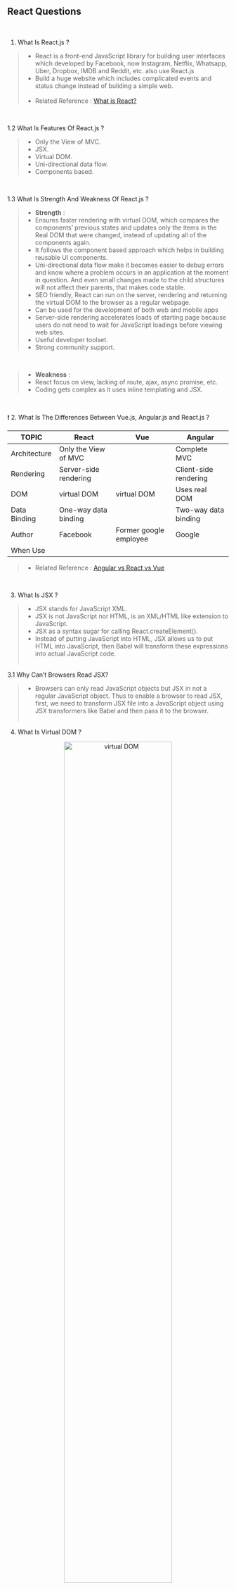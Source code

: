 ## React Questions
<br/>

1. What Is React.js ?
> - React is a front-end JavaScript library for building user interfaces which developed by Facebook, now Instagram, Netflix, Whatsapp, Uber, Dropbox, IMDB and Reddit, etc. also use React.js 
> - Build a huge website which includes complicated events and status change instead of buliding a simple web.<br /><br/>
> - Related Reference : [What is React?](https://www.simplilearn.com/what-is-react-article)
<br/>

1.2 What Is Features Of React.js ?
> - Only the View of MVC.
> - JSX.
> - Virtual DOM.
> - Uni-directional data flow.
> - Components based.
<br/>

1.3 What Is Strength And Weakness Of React.js ?
> - **Strength** : 
> - Ensures faster rendering with virtual DOM, which compares the components’ previous states and updates only the items in the Real DOM that were changed, instead of updating all of the components again. 
> - It follows the component based approach which helps in building reusable UI components.
> - Uni-directional data flow make it becomes easier to debug errors and know where a problem occurs in an application at the moment in question. And even small changes made to the child structures will not affect their parents, that makes code stable.
> - SEO friendly, React can run on the server, rendering and returning the virtual DOM to the browser as a regular webpage.
> - Can be used for the development of both web and mobile apps
> - Server-side rendering accelerates loads of starting page because users do not need to wait for JavaScript loadings before viewing web sites.
> - Useful developer toolset.
> - Strong community support.
<br/>

> - **Weakness** : 
> - React focus on view, lacking of route, ajax, async promise, etc.
> - Coding gets complex as it uses inline templating and JSX.

<br/>

❗ 2. What Is The Differences Between Vue.js, Angular.js and React.js ?

| TOPIC | React | Vue | Angular |
|---|---|---|---|
| Architecture | Only the View of MVC |  | Complete MVC |
| Rendering | Server-side rendering |  | Client-side rendering |
| DOM | virtual DOM | virtual DOM | Uses real DOM |
| Data Binding | One-way data binding |  | Two-way data binding |
| Author | Facebook | Former google employee | Google |
| When Use | | |  |

> - Related Reference : [Angular vs React vs Vue](https://levelup.gitconnected.com/angular-vs-react-vs-vue-which-is-the-best-choice-for-2020-81f577697c7e)

<br/>

3. What Is JSX ?
> - JSX stands for JavaScript XML.
> - JSX is not JavaScript nor HTML, is an XML/HTML like extension to JavaScript.
> - JSX as a syntax sugar for calling React.createElement().
> - Instead of putting JavaScript into HTML, JSX allows us to put HTML into JavaScript, then Babel will transform these expressions into actual JavaScript code. 
<br/><br/>

3.1 Why Can’t Browsers Read JSX?
> - Browsers can only read JavaScript objects but JSX in not a regular JavaScript object. Thus to enable a browser to read JSX, first, we need to transform JSX file into a JavaScript object using JSX transformers like Babel and then pass it to the browser.
<br/><br/>

4. What Is Virtual DOM ?

<p align="center">
<img src="img/virtual_DOM2.jpg" alt="virtual DOM" title="virtual DOM" width="70%">
<img src="img/virtual_DOM1.png" alt="virtual DOM" title="virtual DOM" width="55%">
</p>

> - If a developer uses JSX to manipulate and update its DOM, React JS creates something called a Virtual DOM. The Virtual DOM is a copy of the site’s DOM, and React JS uses this copy to see what parts of the actual DOM need to change when an event happens.

> - If you’re not using React JS (and JSX), your website will use HTML to update its DOM. This works fine for simple, static websites, but for dynamic websites that involve heavy user interaction it can become a problem, since the entire DOM needs to reload every time the user clicks a feature calling for a page refresh.

<br/>

5. What Is Function Components(Stateless Component) And Class Components (Stateful Components) ?

> - **Function Components** :
> - These components have no state of their own and only contain a render method, so they are also called stateless components. They may derive data from other components as props (properties).

> - **Class Components** :
> - These components can hold and manage their state and have a separate render method for returning JSX on the screen. They are also called stateful components, as they can have a state.
<br/><br/>


5.2 What Is The Difference Between Function Components And Class Components ?

|  Function Components | Class Components |
|---|---|
| Calculates the internal state of the components | Stores info about component’s state change in memory |
| Do not have the authority to change state | Have authority to change state |
| Contains no knowledge of past, current and possible future state changes | Contains the knowledge of past, current and possible future changes in state |
| They receive the props from the Stateful components and treat them as callback functions | Stateless components notify them about the requirement of the state change, then they send down the props to them |

<br/>

5.3 When Use Function Components And Class Components ?

> - **Function Components** : 
> - Don't need to use lifecycle
> - Don't need to use state
> - Create reusable components
<br/>

> - **Class Components** :
> - Need to use lifecycle
> - Need to use state
> - Have to receive data form user
> - Create interactive objects
> - Render after change state

<br/>

6. What Is Props ?
> - Props is the shorthand for Properties. They are read-only components which must be kept pure i.e. immutable which stores the value of a tag’s attributes and works similar to the HTML attributes. 
> - They are always passed down from the parent to the child components throughout the application. A child component can never send a prop back to the parent component. This help in maintaining the unidirectional data flow and are generally used to render the dynamically generated data.
> - When your applications have a massive quantity of nested components it will may causes props hell (wrapper hell).
<br/><br/>

6.1 When Use Props ?
> - To pass data & event handlers down to your child components.
<br/><br/>

6.2 What Is PropTypes And DefaultProps ?
> - A typechecking tool to make sure the data is valid, propTypes is only checked in development mode.
> - You can define default values for props by assigning defaultProps.
<br/><br/>

6.3 How To Solve Props Hell (Wrapper Hell) ?
> - Redux.
> - Function components + hook. 

<br/>

7. What Is State ?
> - The state is a built-in React object that is used to contain data or information about the component. A component’s state can change over time; whenever it changes, the component re-renders. The change in state can happen as a response to user action or system-generated events, and these changes determine the behavior of the component and how it will render.  
<br/>

7.1 When Use State ?
> - To store the data your current page needs in your controller-view.
<br/><br/>

7.2 How To Change State ?
> - State of a component can be updated using this.setState().
<br/><br/>

7.3 What Is The Difference Between Props And Status ?

|  Conditions | State | Props |
|---|---|---|
| | Internal | External |
| | Mutable | Immutable |
| | Can be modified using setState() method | Can't not be modified |
| | Starts with a default value which is generally updated by event handlers | Passed as attributes from parent component to child component |
| (ref:8)| Can only be used with Class Components | Can be used with both Class as well as Function Components |

<br/>

8. When And Why Should We Bind The Function ?
> - When you define a component using an ES6 class, a common pattern is for an event handler to be a method on the class. In JavaScript, class methods are not bound by default. If you forget to bind this.someEventHandler and pass it to onChange, this will be undefined when the function is actually called.
> - This is a way of saving the current value of this, which is in scope during the call to the constructor, so that it can be used later when the function is called.
> - Bind creates a new function that will force the this inside the function to be the parameter passed to bind().
> - When you need to access props, state or other members on the class, then you would need to bind it.
> - Related Reference : [why do you need to bind a function in a constructor
](https://stackoverflow.com/questions/38334062/why-do-you-need-to-bind-a-function-in-a-constructor), [Why and when do we need to bind functions and eventHandlers in React?](https://stackoverflow.com/questions/41113798/why-and-when-do-we-need-to-bind-functions-and-eventhandlers-in-react), [What is the use of the JavaScript 'bind' method?](https://stackoverflow.com/questions/2236747/what-is-the-use-of-the-javascript-bind-method), [進入Component的事件處理篇](https://ithelp.ithome.com.tw/articles/10200941)
<br/><br/>

8.1 Why We Don't Need Bind Arrow Function ?

```
Example : Using function (Bind is required)

this.handleClick = this.handleClick.bind(this);

handleClick() {
  this.setState({
    isToggleOn: !this.state.isToggleOn
  });
};
```
```
Example : Using arrow function (No bind in required)

handleClick = () => {
  this.setState({
    isToggleOn: !this.state.isToggleOn
  });
```
> - Arrow function does not have the following in its context : this, arguments, super and new.target. So when you reference this inside an arrow function it treat this as any other variable and look for its declaration in its scope first and it can not find it so it search the upper scope which is the this referring to the react component class which what is required so we do not need to bind the this to the class.
> - Related Reference : [Why we don't need to bind the arrow function in React?](https://stackoverflow.com/questions/52979915/why-we-dont-need-to-bind-the-arrow-function-in-react)
<br/><br/>

❗ 9. Explain The Life Cycle Of React.js (componentdidmount)
<br/><br/>

❗ 10. Axios
<br/><br/>

❗ 11. Flux
> - Flux is an architectural pattern which enforces the uni-directional data flow. It controls derived data and enables communication between multiple components using a central Store which has authority for all data. Any update in data throughout the application must occur here only. Flux provides stability to the application and reduces run-time errors.
<br/><br/>

❗ 12. Redux
> - It is a predictable state container for JavaScript applications and is used for the entire applications state management.
> - Related Reference : [Redex 核心概念筆記](https://note.pcwu.net/2017/03/04/redux-intro/)
<br/><br/>

❗ 12.1 What Are The Three Principles That Redux Follows?
> - Single source of truth: The state of the entire application is stored in an object/ state tree within a single store. The single state tree makes it easier to keep track of changes over time and debug or inspect the application.
 > - State is read-only: The only way to change the state is to trigger an action. An action is a plain JS object describing the change. Just like state is the minimal representation of data, the action is the minimal representation of the change to that data. 
 > - Changes are made with pure functions: In order to specify how the state tree is transformed by actions, you need pure functions. Pure functions are those whose return value depends solely on the values of their arguments.
<br/><br/>

❗ 12.2 List Down The Components Of Redux.

> - Action – It’s an object that describes what happened.
> - Reducer –  It is a place to determine how the state will change.
> - Store – State/ Object tree of the entire application is saved in the Store.
<br/><br/>

❗ 12.3 Show How The Data Flows Through Redux ?
<p align="center">
<img src="img/redux_data_flow.png" alt="redux_data_flow" title="redux_data_flow" width="70%">
</p>
<br/><br/>

❗ 12.4 What Are The advantages of Redux?

> - Predictability of outcome – Since there is always one source of truth, i.e. the store, there is no confusion about how to sync the current state with actions and other parts of the application.
> - Maintainability – The code becomes easier to maintain with a predictable outcome and strict structure.
> - Server-side rendering – You just need to pass the store created on the server, to the client side. This is very useful for initial render and provides a better user experience as it optimizes the application performance.
> - Developer tools – From actions to state changes, developers can track everything going on in the application in real time.
Community and ecosystem – Redux has a huge community behind it which makes it even more captivating to use. A large community of talented individuals contribute to the betterment of the library and develop various applications with it.
> - Ease of testing – Redux’s code is mostly functions which are small, pure and isolated. This makes the code testable and independent.
> - Organization – Redux is precise about how code should be organized, this makes the code more consistent and easier when a team works with it.

❗ 12.5 What is Redux Different From Flux?

| Flux | Redux |
|---|---|
| The Store contains state and change logic	| Store and change logic are separate |
| There are multiple stores | There is only one store |
| All the stores are disconnected and flat | Single store with hierarchical reducers |
| Has singleton dispatcher | No concept of dispatcher |
| React components subscribe to the store | Container components utilize connect |
| State is mutable | State is immutable |
<br/><br/>

13. What Is Styled Component ?
> - Styled Components is a CSS-in-JS library that enables you to create React components with a given style very easily.
> - It also allows you to use React.js props that we can pass to components in styled-components to create dynamic styling for our app.
> - Related Reference : [Styled-component](https://ithelp.ithome.com.tw/articles/10215800)
<br/><br/>

14. What Is Jest?
> - A delightful JavaScript Testing Framework which acts as a test runner, assertion library, and mocking library.

<br/>

14.1 What Is Enzyme?
> - Enzyme adds some great additional utility methods for rendering a component (or multiple components), finding elements, and interacting with elements.
> - Not support function components + hook so far.
> - Related Reference : [Jest | 經過測試，讓你的組件安全有把關 shallow render 篇 - feat.React, Enzyme](https://medium.com/enjoy-life-enjoy-coding/jest-%E7%B6%93%E9%81%8E%E6%B8%AC%E8%A9%A6-%E8%AE%93%E4%BD%A0%E7%9A%84%E7%B5%84%E4%BB%B6%E5%AE%89%E5%85%A8%E6%9C%89%E6%8A%8A%E9%97%9C-shallow-render-%E7%AF%87-feat-react-enzyme-be5ebbdf54a1)
<br/><br/>

14.2 Jest And Enzyme.
> - Both Jest and Enzyme are specifically designed to test React applications, Jest can be used with any other Javascript app but Enzyme only works with React.
> - Jest can be used without Enzyme to render components and test with snapshots, Enzyme simply adds additional functionality.
> - Enzyme can be used without Jest, however Enzyme must be paired with another test runner if Jest is not used.
> - Related Reference : [Testing React with Jest and Enzyme](https://medium.com/codeclan/testing-react-with-jest-and-enzyme-20505fec4675)
<br/><br/>

14.3 React-testing-library
> - React Testing Library is not an alternative to Jest, because they need each other and every one of them has a clear task, but it's a alternative to Enzyme.
> - Install @testing-library/react-hooks to test hooks.
<br/><br/>

❗ 15. Refs
> - Refs is the short hand for References in React. It is an attribute which helps to store a reference to a particular React element or component, which will be returned by the components render configuration function. It is used to return references to a particular element or component returned by render(). They come in handy when we need DOM measurements or to add methods to the components.
<br/><br/>

16. How To Use Arrow Function In The Class Components? (ref : 8)
> - Install @babel/plugin-proposal-class-properties then we can use arrow function and don't need to bind this.
> - Related Reference : [React | 那個在 Class Component 中的 Arrow function ](https://medium.com/enjoy-life-enjoy-coding/react-%E9%82%A3%E5%80%8B%E5%9C%A8-class-component-%E4%B8%AD%E7%9A%84-arrow-function-%E7%AE%AD%E9%A0%AD%E5%87%BD%E5%BC%8F-b5fa02db94a1)
<br/><br/>

❗ 17. Explain What Is Hook And How To Use It (State Hook, Effect Hook, Customized Hook) ?
> - Related Reference : [使用 State Hook](https://zh-hant.reactjs.org/docs/hooks-state.html), [Hook 概觀](https://zh-hant.reactjs.org/docs/hooks-overview.html), [React | 為了與 Hooks 相遇 - Function Components 升級記](https://medium.com/enjoy-life-enjoy-coding/react-%E7%82%BA%E4%BA%86%E8%88%87-hooks-%E7%9B%B8%E9%81%87-function-components-%E5%8D%87%E7%B4%9A%E8%A8%98-86869d869a45), [React 16.7 的 Hooks 為何讓人眼睛一亮](https://blog.yoctol.com/react-16-7-%E7%9A%84-hooks-%E7%82%BA%E4%BD%95%E8%AE%93%E4%BA%BA%E7%9C%BC%E7%9D%9B%E4%B8%80%E4%BA%AE-17796bd4e63d)
<br/><br/>

❗ 18. What Are Higher Order Components(HOC) ?
<br/><br/>

❗ 19. What are Pure Components ? 
<br/><br/>

20. What Is The Difference Between React And React Native ?
> - ReactJS is a JavaScript library, supporting both front-end web and being run on a server, for building user interfaces and web applications. It follows the concept of reusable components.
> - React Native is a mobile framework that makes use of JavaScript engine available on the host, allowing you to build mobile applications for different platforms (iOS, Android, and Windows Mobile) in JavaScript that allows you to use ReactJS to build reusable components and communicate with native components.
> - Both are open-sourced by Facebook follow the JSX syntax extension to JavaScript. Which compiles to React.createElement calls under the hood.
<br/><br/>

https://www.edureka.co/blog/interview-questions/react-interview-questions/
